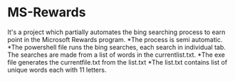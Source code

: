 # MS-Rewards
It's a project which partially automates the bing searching process to earn point in the Microsoft Rewards program.
*The process is semi automatic.
*The powershell file runs the bing searches, each search in individual tab. The searches are made from a list of words in the currentlist.txt.
*The exe file generates the currentfile.txt from the list.txt
*The list.txt contains list of unique words each with 11 letters.
